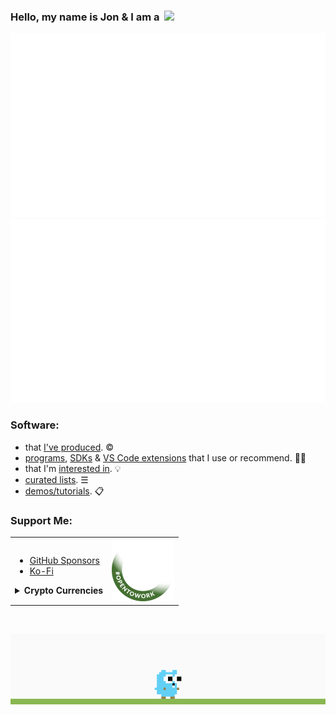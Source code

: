### Hello, my name is Jon & I am a &nbsp;![](https://readme-typing-svg.demolab.com?font=Ubuntu&size=20&duration=2000&pause=1250&color=99D21B&vCenter=true&width=250&height=20&lines=husband+%26+father+of+2+boys;RV+nomad+in+the+US;backend+software+engineer;aspiring+full+stack+engineer)

![](github-stats/languages.svg#gh-dark-mode-only)![](github-stats//overview.svg#gh-dark-mode-only)

### Software:
* that [I've produced](https://github.com/nomadicGopher?tab=repositories). ©
* [programs](https://github.com/stars/nomadicGopher/lists/programs), [SDKs](https://github.com/stars/nomadicGopher/lists/sdks) & [VS Code extensions](https://github.com/stars/nomadicGopher/lists/vs-code-extensions) that I use or recommend. 👍🏼
* that I'm [interested in](https://github.com/stars/nomadicGopher/lists/interested-in). 💡
* [curated lists](https://github.com/stars/nomadicGopher/lists/curated-lists). ☰
* [demos/tutorials](https://github.com/stars/nomadicGopher/lists/demos-tutorials). 📋

<h3>Support Me:</h3>

<table>
  <tr>
    <td>
      <ul>
        <li><a href="https://github.com/sponsors/nomadicGopher" target="_blank">GitHub Sponsors</a></li>
        <li><a href="https://ko-fi.com/nomadicGopher" target="_blank">Ko-Fi</a></li>
      </ul>
    <details>
        <summary><b>Crypto Currencies</b></summary>
        <ul>
            <li><b>ETH</b>: 0x7531d86D5Dbda398369ec43205F102e79B3c647A</li>
            <li><b>BTC</b>: bc1qtkuzp85vph7y37rqjlznuta293qsay07cgg90s</li>
            <li><b>LTC</b>: ltc1q9pquzquaj6peplygqdrcxxvcnd5fcud7x80lh8</li>
            <li><b>DOGE</b>: DNQ3GHBVEcNpzXNeB7B4sPqd7L1GhUpMg3</li>
            <li><b>SOL</b>: EQ6QwibvKZsazjvQGJk6fsGW4BQSDS1Zs6Dj79HfVvME</li>
        </ul>
    </details>
    </td>
    <td><img width="100px" src="hire.png" /></td>
  </tr>
</table>

<br />

![](proxy-image.gif)
